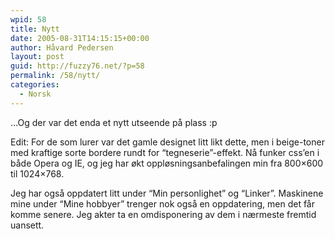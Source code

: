 ```yaml
---
wpid: 58
title: Nytt
date: 2005-08-31T14:15:15+00:00
author: Håvard Pedersen
layout: post
guid: http://fuzzy76.net/?p=58
permalink: /58/nytt/
categories:
  - Norsk
---
```

&#8230;Og der var det enda et nytt utseende på plass :p 

Edit: For de som lurer var det gamle designet litt likt dette, men i beige-toner med kraftige sorte bordere rundt for &#8220;tegneserie&#8221;-effekt. Nå funker css&#8217;en i både Opera og IE, og jeg har økt oppløsningsanbefalingen min fra 800&#215;600 til 1024&#215;768.

Jeg har også oppdatert litt under &#8220;Min personlighet&#8221; og &#8220;Linker&#8221;. Maskinene mine under &#8220;Mine hobbyer&#8221; trenger nok også en oppdatering, men det får komme senere. Jeg akter ta en omdisponering av dem i nærmeste fremtid uansett.

